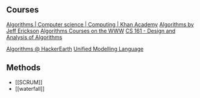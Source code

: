 
## Courses

[Algorithms | Computer science | Computing | Khan Academy](https://www.khanacademy.org/computing/computer-science/algorithms)
[Algorithms by Jeff Erickson](http://jeffe.cs.illinois.edu/teaching/algorithms/)
[Algorithms Courses on the WWW](https://people.cs.pitt.edu/~kirk/algorithmcourses/)
[CS 161 - Design and Analysis of Algorithms](http://openclassroom.stanford.edu/MainFolder/CoursePage.php?course=IntroToAlgorithms)

[Algorithms @ HackerEarth](https://www.hackerearth.com/practice/algorithms/searching/linear-search/practice-problems/)
[Unified Modelling Language](http://svetlana.nfshost.com/wiki/irc/freenode/channels/about/uml/)

## Methods

- [[SCRUM]]
- [[waterfall]]